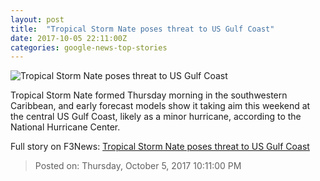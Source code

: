 ```yaml
---
layout: post
title:  "Tropical Storm Nate poses threat to US Gulf Coast"
date: 2017-10-05 22:11:00Z
categories: google-news-top-stories
---
```


![Tropical Storm Nate poses threat to US Gulf Coast](http://i2.cdn.cnn.com/cnnnext/dam/assets/170919163358-rapid-intensification-hurricane-super-tease.jpg)

Tropical Storm Nate formed Thursday morning in the southwestern Caribbean, and early forecast models show it taking aim this weekend at the central US Gulf Coast, likely as a minor hurricane, according to the National Hurricane Center.


Full story on F3News: [Tropical Storm Nate poses threat to US Gulf Coast](http://www.f3nws.com/n/pbHAj)

> Posted on: Thursday, October 5, 2017 10:11:00 PM
